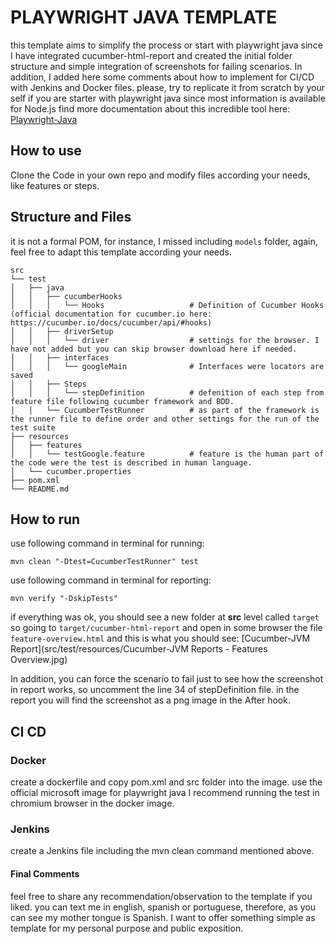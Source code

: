 # PLAYWRIGHT JAVA TEMPLATE

this template aims to simplify the process or start with playwright java
since I have integrated cucumber-html-report and created the initial folder structure
and simple integration of screenshots for failing scenarios.
In addition, I added here some comments about how to implement for CI/CD with Jenkins and Docker files.
please, try to replicate it from scratch by your self if you are starter with playwright java since most information is available for Node.js
find more documentation about this incredible tool here: [Playwright-Java](https://playwright.dev/java/docs/intro)
## How to use
Clone the Code in your own repo
and modify files according your needs, like features or steps.

## Structure and Files
it is not a formal POM, for instance, I missed including `models` folder,
again, feel free to adapt this template according your needs.
```
src
└── test
│   ├── java                   
│   │   ├── cucumberHooks               
│   │   │   └── Hooks                   # Definition of Cucumber Hooks (official documentation for cucumber.io here: https://cucumber.io/docs/cucumber/api/#hooks)
│   │   ├── driverSetup                 
│   │   │   └── driver                  # settings for the browser. I have not added but you can skip browser download here if needed.
│   │   ├── interfaces                  
│   │   │   └── googleMain              # Interfaces were locators are saved
│   │   ├── Steps                       
│   │   │   └── stepDefinition          # defenition of each step from feature file following cucumber framework and BDD.
│   │   └── CucumberTestRunner          # as part of the framework is the runner file to define order and other settings for the run of the test suite
├── resources
│   ├── features
│   │   └── testGoogle.feature          # feature is the human part of the code were the test is described in human language.
│   └── cucumber.properties             
├── pom.xml
└── README.md
```

## How to run
use following command in terminal for running:
```
mvn clean "-Dtest=CucumberTestRunner" test
```
use following command in terminal for reporting:
```
mvn verify "-DskipTests"
```
if everything was ok, you should see a new folder at **src** level called `target` so going to `target/cucumber-html-report` and open in some browser the file `feature-overview.html`
and this is what you should see:
[Cucumber-JVM Report](src/test/resources/Cucumber-JVM Reports - Features Overview.jpg)

In addition, you can force the scenario to fail just to see how the screenshot in report works, so uncomment the line 34 of stepDefinition file.
in the report you will find the screenshot as a png image in the After hook.

## CI CD
### Docker
create a dockerfile and copy pom.xml and src folder into the image.
use the official microsoft image for playwright java
I recommend running the test in chromium browser in the docker image.
### Jenkins
create a Jenkins file including the mvn clean command mentioned above.

#### Final Comments
feel free to share any recommendation/observation to the template if you liked.
you can text me in english, spanish or portuguese, therefore, as you can see my mother tongue is Spanish. 
I want to offer something simple as template for my personal purpose and public exposition.